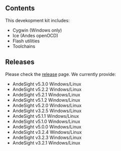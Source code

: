 ## Contents

This devekopment kit includes:

* Cygwin (Windows only)
* Ice (Andes openOCD)
* Flash utilities
* Toolchains

## Releases

Please check the [release](https://github.com/andestech/Andes-Development-Kit/releases) page.  We currently provide:

* AndeSight v5.3.0 Windows/Linux
* AndeSight v5.2.2 Windows/Linux
* AndeSight v5.2.1 Windows/Linux
* AndeSight v5.1.2 Windows/Linux
* AndeSight v5.2.0 Windows/Linux
* AndeSight v3.2.5 Windows/Linux
* AndeSight v5.1.1 Windows/Linux
* AndeSight v5.1.0 Windows/Linux
* AndeSight v5.0.0 Windows/Linux
* AndeSight v3.2.4 Windows/Linux
* AndeSight v3.2.3 Windows/Linux
* AndeSight v3.2.1 Windows/Linux
